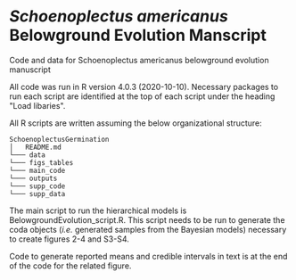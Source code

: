# *Schoenoplectus americanus* Belowground Evolution Manscript
Code and data for Schoenoplectus americanus belowground evolution manuscript

All code was run in R version 4.0.3 (2020-10-10). Necessary packages to run each script are identified at the top of each script under the heading "Load libaries". 

All R scripts are written assuming the below organizational structure:
```
SchoenoplectusGermination
│   README.md
└─── data
└─── figs_tables
└─── main_code
└─── outputs
└─── supp_code
└─── supp_data
```
The main script to run the hierarchical models is BelowgroundEvolution_script.R. This script needs to be run to generate the coda objects (*i.e.* generated samples from the Bayesian models) necessary to create figures 2-4 and S3-S4.  

Code to generate reported means and credible intervals in text is at the end of the code for the related figure. 

